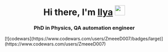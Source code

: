 <h1 align="center">Hi there, I'm <a href="https://www.researchgate.net/profile/I-Samoilov" target="_blank">Ilya</a> 
<img src="https://github.com/blackcater/blackcater/raw/main/images/Hi.gif" height="32"/></h1>
<h3 align="center">PhD in Physics, QA automation engineer </h3>
[![codewars](https://www.codewars.com/users/ZmeeeD007/badges/large)](https://www.codewars.com/users/ZmeeeD007)
